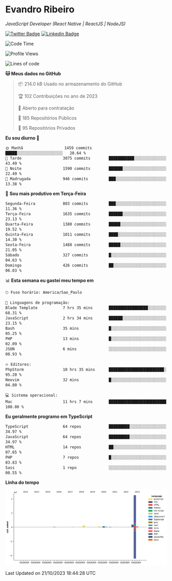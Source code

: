 # Evandro **Ribeiro**

*JavaScript Developer (React Native | ReactJS | NodeJS)*

[![Twitter Badge](https://img.shields.io/badge/-@ribeiroevandro-201B2D?style=flat-square&labelColor=201B2D&logo=twitter&logoColor=white&link=https://twitter.com/ribeiroevandro)](https://twitter.com/ribeiroevandro) 
[![Linkedin Badge](https://img.shields.io/badge/-Evandro%20Ribeiro-201B2D?style=flat-square&logo=Linkedin&logoColor=white&link=https://www.linkedin.com/in/ribeiroevandro)](https://www.linkedin.com/in/ribeiroevandro) 


<!--START_SECTION:waka-->
![Code Time](http://img.shields.io/badge/Code%20Time-3%2C472%20hrs%2036%20mins-blue)

![Profile Views](http://img.shields.io/badge/Visualizac%C3%B5es%20do%20perfil-25-blue)

![Lines of code](https://img.shields.io/badge/Desde%20o%20Hello%20World%20eu%20escrevi-28.0%20million%20linhas%20de%20c%C3%B3digo-blue)

**🐱 Meus dados no GitHub** 

> 📦 214.0 kB Usado no armazenamento do GitHub 
 > 
> 🏆 102 Contribuições no ano de 2023
 > 
> 💼 Aberto para contratação
 > 
> 📜 185 Repositórios Públicos 
 > 
> 🔑 95 Repositórios Privados 
 > 
**Eu sou diurno 🐤** 

```text
🌞 Manhã                  1459 commits        █████░░░░░░░░░░░░░░░░░░░░   20.64 % 
🌆 Tarde                  3075 commits        ███████████░░░░░░░░░░░░░░   43.49 % 
🌃 Noite                  1590 commits        ██████░░░░░░░░░░░░░░░░░░░   22.49 % 
🌙 Madrugada              946 commits         ███░░░░░░░░░░░░░░░░░░░░░░   13.38 % 
```
📅 **Sou mais produtivo em Terça-Feira** 

```text
Segunda-Feira            803 commits         ███░░░░░░░░░░░░░░░░░░░░░░   11.36 % 
Terça-Feira              1635 commits        ██████░░░░░░░░░░░░░░░░░░░   23.13 % 
Quarta-Feira             1380 commits        █████░░░░░░░░░░░░░░░░░░░░   19.52 % 
Quinta-Feira             1011 commits        ████░░░░░░░░░░░░░░░░░░░░░   14.30 % 
Sexta-Feira              1488 commits        █████░░░░░░░░░░░░░░░░░░░░   21.05 % 
Sábado                   327 commits         █░░░░░░░░░░░░░░░░░░░░░░░░   04.63 % 
Domingo                  426 commits         ██░░░░░░░░░░░░░░░░░░░░░░░   06.03 % 
```


📊 **Esta semana eu gastei meu tempo em** 

```text
🕑︎ Fuso horário: America/Sao_Paulo

💬 Linguagens de programação: 
Blade Template           7 hrs 35 mins       █████████████████░░░░░░░░   68.31 % 
JavaScript               2 hrs 34 mins       ██████░░░░░░░░░░░░░░░░░░░   23.15 % 
Bash                     35 mins             █░░░░░░░░░░░░░░░░░░░░░░░░   05.25 % 
PHP                      13 mins             █░░░░░░░░░░░░░░░░░░░░░░░░   02.09 % 
JSON                     6 mins              ░░░░░░░░░░░░░░░░░░░░░░░░░   00.93 % 

🔥 Editores: 
PhpStorm                 10 hrs 35 mins      ████████████████████████░   95.20 % 
Neovim                   32 mins             █░░░░░░░░░░░░░░░░░░░░░░░░   04.80 % 

💻 Sistema operacional: 
Mac                      11 hrs 7 mins       █████████████████████████   100.00 % 
```

**Eu geralmente programo em TypeScript** 

```text
TypeScript               64 repos            █████████░░░░░░░░░░░░░░░░   34.97 % 
JavaScript               64 repos            █████████░░░░░░░░░░░░░░░░   34.97 % 
HTML                     14 repos            ██░░░░░░░░░░░░░░░░░░░░░░░   07.65 % 
PHP                      7 repos             █░░░░░░░░░░░░░░░░░░░░░░░░   03.83 % 
Sass                     1 repo              ░░░░░░░░░░░░░░░░░░░░░░░░░   00.55 % 
```



**Linha do tempo**

![Lines of Code chart](https://raw.githubusercontent.com/ribeiroevandro/ribeiroevandro/main/assets/bar_graph.png)


 Last Updated on 21/10/2023 18:44:28 UTC
<!--END_SECTION:waka-->
